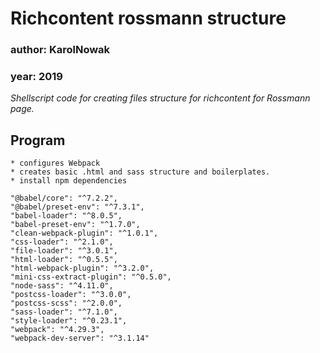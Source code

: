 Richcontent rossmann structure
====

### author: KarolNowak
### year: 2019

*Shellscript code for creating files structure for richcontent for Rossmann page.*


Program 
 ---- 
    
    * configures Webpack 
    * creates basic .html and sass structure and boilerplates.
    * install npm dependencies 
    

```
"@babel/core": "^7.2.2",
"@babel/preset-env": "^7.3.1",
"babel-loader": "^8.0.5",
"babel-preset-env": "^1.7.0",
"clean-webpack-plugin": "^1.0.1",
"css-loader": "^2.1.0",
"file-loader": "^3.0.1",
"html-loader": "^0.5.5",
"html-webpack-plugin": "^3.2.0",
"mini-css-extract-plugin": "^0.5.0",
"node-sass": "^4.11.0",
"postcss-loader": "^3.0.0",
"postcss-scss": "^2.0.0",
"sass-loader": "^7.1.0",
"style-loader": "^0.23.1",
"webpack": "^4.29.3",
"webpack-dev-server": "^3.1.14" 
```
